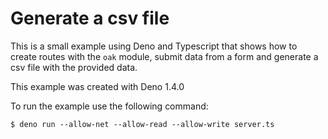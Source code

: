 # Generate a csv file
This is a small example using Deno and Typescript that shows how to create routes with the `oak` module, submit data from a form and generate a csv file with the provided data.

This example was created with Deno 1.4.0

To run the example use the following command:
```
$ deno run --allow-net --allow-read --allow-write server.ts
```